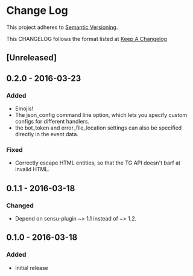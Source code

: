 # Change Log
This project adheres to [Semantic Versioning](http://semver.org/).

This CHANGELOG follows the format listed at [Keep A Changelog](http://keepachangelog.com/)

## [Unreleased]

## 0.2.0 - 2016-03-23
### Added
 - Emojis!
 - The json_config command line option, which lets you specify custom configs
   for different handlers.
 - the bot_token and error_file_location settings can also be specified
   directly in the event data.

### Fixed
 - Correctly escape HTML entities, so that the TG API doesn't barf at invalid
   HTML.

## 0.1.1 - 2016-03-18
### Changed
 - Depend on sensu-plugin ~> 1.1 instead of ~> 1.2.

## 0.1.0 - 2016-03-18
### Added
- Initial release

[0.2.0]: https://github.com/lagartoflojo/sensu-plugins-telegram/compare/v0.1.1...v0.2.0
[0.1.1]: https://github.com/lagartoflojo/sensu-plugins-telegram/compare/v0.1.0...v0.1.1
